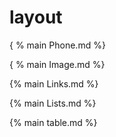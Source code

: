 
layout 
=====

{ % main Phone.md %}

{ % main Image.md %} 

{% main Links.md  %}

{% main Lists.md %}

{% main table.md %}
